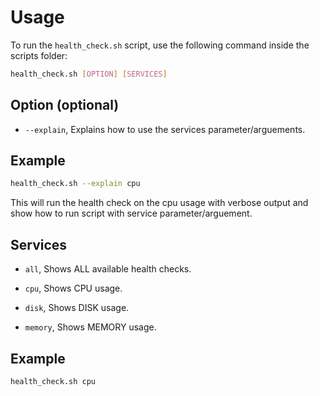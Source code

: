 # Usage

To run the `health_check.sh` script, use the following command inside the scripts folder:

```bash
health_check.sh [OPTION] [SERVICES]
```

## Option (optional)

- `--explain`, 
    Explains how to use the services parameter/arguements.

## Example

```bash
health_check.sh --explain cpu
```

This will run the health check on the cpu usage with verbose output and show how to run script with service parameter/arguement.

## Services 

- `all`, 
    Shows ALL available health checks.

- `cpu`, 
    Shows CPU usage.

- `disk`, 
    Shows DISK usage.

- `memory`, 
    Shows MEMORY usage.

## Example

```bash
health_check.sh cpu
```
